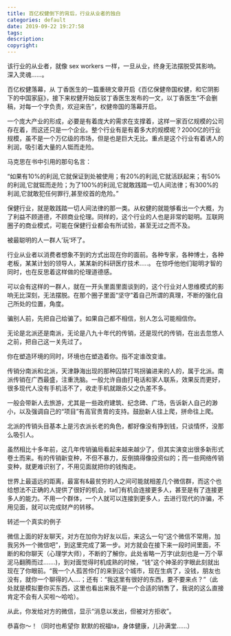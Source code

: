 ```yaml
---
title: 百亿权健倒下的背后，行业从业者的独白
categories: default
date: 2019-09-22 19:27:58
tags:
description:
copyright:
---
```

该行业的从业者，就像 sex workers 一样，一旦从业，终身无法摆脱受其影响。深入灵魂……。

百亿权健落幕，从 丁香医生的一篇重磅文章开启《百亿保健帝国权健，和它阴影下的中国家庭》，接下来权健开始反驳丁香医生发布的一文，以丁香医生“不会删稿，对每一个字负责，欢迎来告”，权健帝国的落幕开启。
<!-- more -->
一个庞大产业的形成，必要是有着庞大的需求在支撑着，这样一家百亿规模的公司存在着，而这还只是一个企业。整个行业有是有着多大的规模呢？2000亿的行业规模，虽不是一个万亿级的市场，但是也是巨大无比。重点是这个行业有着诱人的利润，吸引着大量的人铤而走险。

马克思在书中引用的那句名言：

“如果有10%的利润,它就保证到处被使用；有20%的利润,它就活跃起来；有50%的利润,它就铤而走险；为了100%的利润,它就敢践踏一切人间法律；有300%的利润,它就敢犯任何罪行,甚至绞首的危险。”

保健行业，就是敢践踏一切人间法律的那一类。从权健的就能够看出一个大概，为了利益不顾道德，不顾商业伦理。同样的，这个行业的人也是非常的聪明。互联网圈子的商业模式，可能在保健行业都会有所试验，甚至无过之而不及。

被最聪明的人一群人’玩‘坏了。

行业从业者以消费者想象不到的方式出现在你的面前。各种专家，各种博士，各种老板，某某计划的领导人，某某新的科研医疗技术…..。 在惊呼他他们聪明才智的同时，也在反思着这样做的伦理道德感。

可以会有这样的一群人，就在一开头里面里面谈到的，这个行业对人思维模式的影响无比深刻，无法摆脱。在那个圈子里面“坚守”着自己所谓的真理，不断的强化自己所处的位置，角度。

骗别人前，先把自己给骗了。如果自己都不相信，别人怎么可能相信你。

无论是北派还是南派，无论是八九十年代的传销，还是现代的传销，在出去忽悠人之前，把自己这一关先过了。

你在塑造环境的同时，环境也在塑造着你。指不定谁改变谁。

传销分南派和北派，天津静海出现的那种囚禁打骂拐骗进来的人的，属于北派。南派传销在广西最盛，注重洗脑。一般允许自由打电话和家人联系，效果反而更好，很多现代人没有手机活不了，收走手机就跟杀父之仇差不多。

一般会带新人去旅游，尤其是一些政府建筑、纪念碑、广场，告诉新人自己的渺小，以及强调自己的“项目”有高官贵胄的支持。鼓励新人往上爬，拼命往上爬。

北派的传销头目基本上是污衣派长老的角色，都好像没有挣到钱，只谈情怀，没那么吸引人。

虽然相比十多年前，这几年传销骗局看起来越来越少了，但其实演变出很多新形式卷土而来。有的传销新变种，不但不暴力，反倒搞得像投资似的；而一些网络传销变种，就更难识别了，不用见面就把你的钱掏走。

世界上最遥远的距离，最富有&最贫穷的人之间可能就相差几个微信群，而这个也给想法不正确的人提供了很好的机会，ta们有机会连接更多人，甚至是有了连接更多人的能力。不用一个群体，一个人就可以连接到更多人，去进行现代的诈骗，不用见面，就可以完成财产的转移。

转述一个真实的例子

微信上面的好友聊天，对方在加你为好友以后，来这么一句“这个微信不常用，加我另外一个微信吧”，到这里完成了第一步。对方就会在接下来一段时间里面，不断的和你聊天（心理学大师），不断的了解你，此处省略一万字(此刻也是一万个草泥马翻腾而过…….)，到对面觉得时机成熟的时候，“钱”这个神圣的字眼此刻就出现在了你眼前。“我一个人孤苦伶仃的来到这个城市，现在生病了，没钱，朋友也没有，就你一个聊得的人….；还有：“我这里有很好的东西，要不要来点？”（此处就是模拟要你买东西，这里也看出来我不是一个合适的销售了，我说的这么直接肯定不会有人买啦～哈哈）。

从此，你发给对方的微信，显示“消息以发出，但被对方拒收”。

恭喜你～！（同时也希望你  默默的祝福ta，身体健康，儿孙满堂……）
